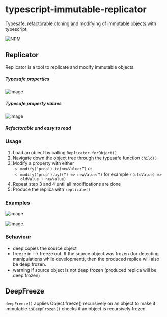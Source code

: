 # typescript-immutable-replicator
Typesafe, refactorable cloning and modifying of immutable objects with typescript

[![NPM](https://nodei.co/npm/typescript-immutable-replicator.png)](https://nodei.co/npm/typescript-immutable-replicator/)

## Replicator

Replicator is a tool to replicate and modify immutable objects.

##### Typesafe properties
![image](https://user-images.githubusercontent.com/20232625/28736850-297d44e4-73ec-11e7-808c-5d0b5b47336a.png)
##### Typesafe property values
![image](https://user-images.githubusercontent.com/20232625/28736918-7c974652-73ec-11e7-9742-ae2ea6664892.png)
##### Refactorable and easy to read

### Usage

1. Load an object by calling `Replicator.forObject()`
2. Navigate down the object tree through the typesafe function `child()`
3. Modify a property with either 
    - `modify('prop').to(newValue:T)` or
    - `modify('prop').by((T) => newValue:T)` for example `((oldValue) => oldValue + newValue)`
4. Repeat step 3 and 4 until all modifications are done
5. Produce the replica with `replicate()`

### Examples

![image](https://user-images.githubusercontent.com/20232625/28736806-e85e2e74-73eb-11e7-8a39-434144de62b7.png)

![image](https://user-images.githubusercontent.com/20232625/28737014-ebc5dbba-73ec-11e7-99bf-1f190ee9a892.png)

### Behaviour

-   deep copies the source object
-   freeze in --> freeze out. If the source object was frozen (for detecting manipulations while development), then the produced replica will also be deep frozen.
-   warning if source object is not deep frozen (produced replica will be deep frozen)

## DeepFreeze

`deepFreeze()` applies Object.freeze() recursively on an object to make it immutable
`isDeepFrozen()` checks if an object is recursively frozen.
